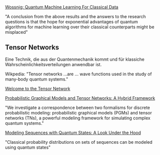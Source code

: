 
[Wossnig: Quantum Machine Learning For Classical Data](https://arxiv.org/pdf/2105.03684.pdf)

"A conclusion from the above results and the answers to the research questions is that the hope for exponential advantages of quantum algorithms for machine learning over their classical counterparts might be misplaced"



## Tensor Networks ## 

Eine Technik, die aus der Quantenmechanik kommt und für klassiche Wahrscheinlichkeitsverteilungen anwendbar ist.


Wikpedia: "Tensor networks ...are ... wave functions used in the study of many-body quantum systems."


[Welcome to the Tensor Network](http://tensornetwork.org/)


[Probabilistic Graphical Models and Tensor Networks: A Hybrid Framework](https://arxiv.org/pdf/2106.15666.pdf)


"We investigate a correspondence between two formalisms for discrete probabilistic modeling: probabilistic graphical models (PGMs) and tensor networks (TNs), a powerful modeling framework for simulating complex quantum systems."


[Modeling Sequences with Quantum States: A Look Under the Hood](https://arxiv.org/abs/1910.07425)

"Classical probability distributions on sets of sequences can be modeled using quantum states"

